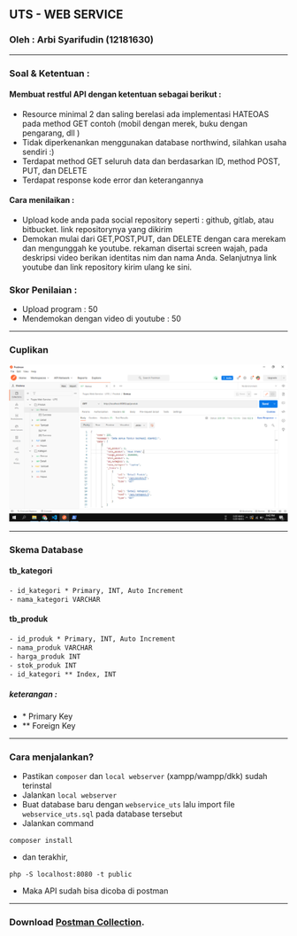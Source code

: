 ## UTS - WEB SERVICE
### Oleh : Arbi Syarifudin (12181630)

___

### Soal & Ketentuan : 
#### Membuat restful API dengan ketentuan sebagai berikut :
- Resource minimal 2 dan saling berelasi ada implementasi HATEOAS pada method GET
contoh (mobil dengan merek, buku dengan pengarang, dll )
- Tidak diperkenankan menggunakan database northwind, silahkan usaha sendiri :)
- Terdapat method GET seluruh data dan berdasarkan ID, method POST, PUT, dan DELETE
- Terdapat response kode error dan keterangannya


#### Cara menilaikan :
- Upload kode anda pada social repository seperti : github, gitlab, atau bitbucket. link repositorynya yang dikirim
- Demokan mulai dari GET,POST,PUT, dan DELETE dengan cara merekam dan mengunggah ke youtube. rekaman disertai screen wajah, pada deskripsi video berikan identitas nim dan nama Anda. Selanjutnya link youtube dan link repository kirim ulang ke sini.

### Skor Penilaian :
- Upload program : 50
- Mendemokan dengan video di youtube : 50
___


### Cuplikan 
![](screenshot1.png)
___


### Skema Database
#### tb_kategori
```
- id_kategori * Primary, INT, Auto Increment
- nama_kategori VARCHAR
```
#### tb_produk
```
- id_produk * Primary, INT, Auto Increment
- nama_produk VARCHAR
- harga_produk INT
- stok_produk INT
- id_kategori ** Index, INT
```
##### keterangan :
* \* Primary Key
* \*\* Foreign Key
___


### Cara menjalankan?
- Pastikan ```composer``` dan ```local webserver``` (xampp/wampp/dkk) sudah terinstal
- Jalankan ```local webserver```
- Buat database baru dengan ```webservice_uts``` lalu import file ```webservice_uts.sql``` pada database tersebut
- Jalankan command
```
composer install
```
- dan terakhir,
```
php -S localhost:8080 -t public
```
- Maka API sudah bisa dicoba di postman
___


### Download [Postman Collection](https://www.postman.com/collections/bb8eb3d1b778c7a372a2).
